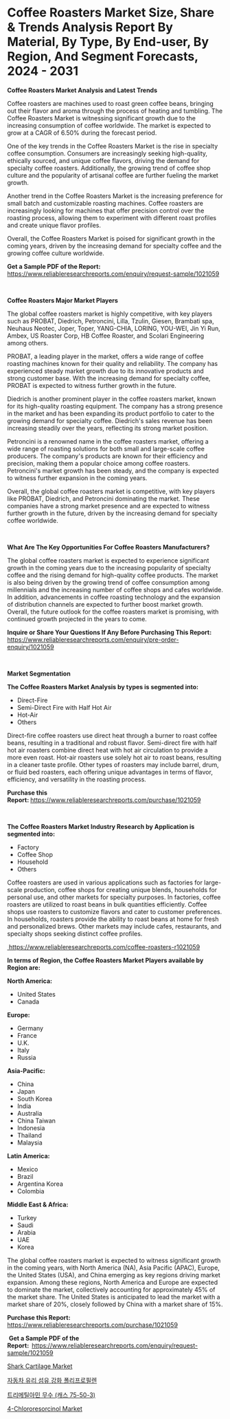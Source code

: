 <p><h1>Coffee Roasters Market Size, Share & Trends Analysis Report By Material, By Type, By End-user, By Region, And Segment Forecasts, 2024 - 2031</h1></p><p><strong>Coffee Roasters Market Analysis and Latest Trends</strong></p>
<p><p>Coffee roasters are machines used to roast green coffee beans, bringing out their flavor and aroma through the process of heating and tumbling. The Coffee Roasters Market is witnessing significant growth due to the increasing consumption of coffee worldwide. The market is expected to grow at a CAGR of 6.50% during the forecast period.</p><p>One of the key trends in the Coffee Roasters Market is the rise in specialty coffee consumption. Consumers are increasingly seeking high-quality, ethically sourced, and unique coffee flavors, driving the demand for specialty coffee roasters. Additionally, the growing trend of coffee shop culture and the popularity of artisanal coffee are further fueling the market growth.</p><p>Another trend in the Coffee Roasters Market is the increasing preference for small batch and customizable roasting machines. Coffee roasters are increasingly looking for machines that offer precision control over the roasting process, allowing them to experiment with different roast profiles and create unique flavor profiles.</p><p>Overall, the Coffee Roasters Market is poised for significant growth in the coming years, driven by the increasing demand for specialty coffee and the growing coffee culture worldwide.</p></p>
<p><strong>Get a Sample PDF of the Report:&nbsp;</strong> <a href="https://www.reliableresearchreports.com/enquiry/request-sample/1021059">https://www.reliableresearchreports.com/enquiry/request-sample/1021059</a></p>
<p>&nbsp;</p>
<p><strong>Coffee Roasters Major Market Players</strong></p>
<p><p>The global coffee roasters market is highly competitive, with key players such as PROBAT, Diedrich, Petroncini, Lilla, Tzulin, Giesen, Brambati spa, Neuhaus Neotec, Joper, Toper, YANG-CHIA, LORING, YOU-WEI, Jin Yi Run, Ambex, US Roaster Corp, HB Coffee Roaster, and Scolari Engineering among others.</p><p>PROBAT, a leading player in the market, offers a wide range of coffee roasting machines known for their quality and reliability. The company has experienced steady market growth due to its innovative products and strong customer base. With the increasing demand for specialty coffee, PROBAT is expected to witness further growth in the future.</p><p>Diedrich is another prominent player in the coffee roasters market, known for its high-quality roasting equipment. The company has a strong presence in the market and has been expanding its product portfolio to cater to the growing demand for specialty coffee. Diedrich's sales revenue has been increasing steadily over the years, reflecting its strong market position.</p><p>Petroncini is a renowned name in the coffee roasters market, offering a wide range of roasting solutions for both small and large-scale coffee producers. The company's products are known for their efficiency and precision, making them a popular choice among coffee roasters. Petroncini's market growth has been steady, and the company is expected to witness further expansion in the coming years.</p><p>Overall, the global coffee roasters market is competitive, with key players like PROBAT, Diedrich, and Petroncini dominating the market. These companies have a strong market presence and are expected to witness further growth in the future, driven by the increasing demand for specialty coffee worldwide.</p></p>
<p>&nbsp;</p>
<p><strong>What Are The Key Opportunities For Coffee Roasters Manufacturers?</strong></p>
<p><p>The global coffee roasters market is expected to experience significant growth in the coming years due to the increasing popularity of specialty coffee and the rising demand for high-quality coffee products. The market is also being driven by the growing trend of coffee consumption among millennials and the increasing number of coffee shops and cafes worldwide. In addition, advancements in coffee roasting technology and the expansion of distribution channels are expected to further boost market growth. Overall, the future outlook for the coffee roasters market is promising, with continued growth projected in the years to come.</p></p>
<p><strong>Inquire or Share Your Questions If Any Before Purchasing This Report:</strong> <a href="https://www.reliableresearchreports.com/enquiry/pre-order-enquiry/1021059">https://www.reliableresearchreports.com/enquiry/pre-order-enquiry/1021059</a></p>
<p>&nbsp;</p>
<p><strong>Market Segmentation</strong></p>
<p><strong>The Coffee Roasters Market Analysis by types is segmented into:</strong></p>
<p><ul><li>Direct-Fire</li><li>Semi-Direct Fire with Half Hot Air</li><li>Hot-Air</li><li>Others</li></ul></p>
<p><p>Direct-fire coffee roasters use direct heat through a burner to roast coffee beans, resulting in a traditional and robust flavor. Semi-direct fire with half hot air roasters combine direct heat with hot air circulation to provide a more even roast. Hot-air roasters use solely hot air to roast beans, resulting in a cleaner taste profile. Other types of roasters may include barrel, drum, or fluid bed roasters, each offering unique advantages in terms of flavor, efficiency, and versatility in the roasting process.</p></p>
<p><strong>Purchase this Report:&nbsp;</strong><a href="https://www.reliableresearchreports.com/purchase/1021059">https://www.reliableresearchreports.com/purchase/1021059</a></p>
<p>&nbsp;</p>
<p><strong>The Coffee Roasters Market Industry Research by Application is segmented into:</strong></p>
<p><ul><li>Factory</li><li>Coffee Shop</li><li>Household</li><li>Others</li></ul></p>
<p><p>Coffee roasters are used in various applications such as factories for large-scale production, coffee shops for creating unique blends, households for personal use, and other markets for specialty purposes. In factories, coffee roasters are utilized to roast beans in bulk quantities efficiently. Coffee shops use roasters to customize flavors and cater to customer preferences. In households, roasters provide the ability to roast beans at home for fresh and personalized brews. Other markets may include cafes, restaurants, and specialty shops seeking distinct coffee profiles.</p></p>
<p><a href="https://www.reliableresearchreports.com/coffee-roasters-r1021059">&nbsp;https://www.reliableresearchreports.com/coffee-roasters-r1021059</a></p>
<p><strong>In terms of Region, the Coffee Roasters Market Players available by Region are:</strong></p>
<p>
    <p> <strong> North America: </strong>
        <ul>
            <li>United States</li>
            <li>Canada</li>
        </ul>
        </p> 
    <p> <strong> Europe: </strong>
        <ul>
            <li>Germany</li>
            <li>France</li>
            <li>U.K.</li>
            <li>Italy</li>
            <li>Russia</li>
        </ul>
        </p> 
    <p> <strong> Asia-Pacific: </strong>
        <ul>
            <li>China</li>
            <li>Japan</li>
            <li>South Korea</li>
            <li>India</li>
            <li>Australia</li>
            <li>China Taiwan</li>
            <li>Indonesia</li>
            <li>Thailand</li>
            <li>Malaysia</li>
        </ul>
        </p> 
    <p> <strong> Latin America: </strong>
        <ul>
            <li>Mexico</li>
            <li>Brazil</li>
            <li>Argentina Korea</li>
            <li>Colombia</li>
        </ul>
        </p> 
    <p> <strong> Middle East & Africa: </strong>
        <ul>
            <li>Turkey</li>
            <li>Saudi</li>
            <li>Arabia</li>
            <li>UAE</li>
            <li>Korea</li>
        </ul>
    </p>
    </p>
<p><p>The global coffee roasters market is expected to witness significant growth in the coming years, with North America (NA), Asia Pacific (APAC), Europe, the United States (USA), and China emerging as key regions driving market expansion. Among these regions, North America and Europe are expected to dominate the market, collectively accounting for approximately 45% of the market share. The United States is anticipated to lead the market with a market share of 20%, closely followed by China with a market share of 15%.</p></p>
<p><strong>Purchase this Report: </strong><a href="https://www.reliableresearchreports.com/purchase/1021059">https://www.reliableresearchreports.com/purchase/1021059</a></p>
<p>&nbsp;<strong>Get a Sample PDF of the Report:&nbsp;&nbsp;</strong><a href="https://www.reliableresearchreports.com/enquiry/request-sample/1021059">https://www.reliableresearchreports.com/enquiry/request-sample/1021059</a></p>
<p><strong></strong></p>
<p><p><a href="https://github.com/dmmanir420/Market-Research-Report-List-1/blob/main/shark-cartilage-market.md">Shark Cartilage Market</a></p><p><a href="https://github.com/Wesleyeilly8796202/Market-Research-Report-List-1/blob/main/2016163146331.md">자동차 유리 섬유 강화 폴리프로필렌</a></p><p><a href="https://github.com/asratman/Market-Research-Report-List-1/blob/main/2275480146332.md">트리메틸아민 무수 (캐스 75-50-3)</a></p><p><a href="https://github.com/susanjprice2023/Market-Research-Report-List-1/blob/main/4-chlororesorcinol-market.md">4-Chlororesorcinol Market</a></p></p>